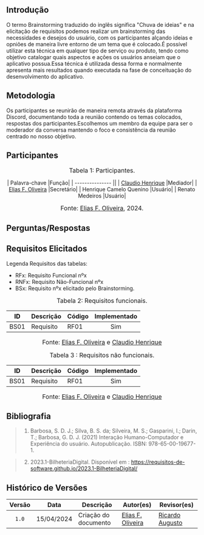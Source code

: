 ## Introdução

O termo Brainstorming traduzido do inglês significa "Chuva de ideias" e na elicitação de requisitos podemos realizar um brainstorming das necessidades e desejos do usuário, com os participantes alçando ideias e opniões de maneira livre entorno de um tema que é colocado.É possível utilizar esta técnica em qualquer tipo de serviço ou produto, tendo como objetivo catalogar quais aspectos e ações os usuários anseiam que o aplicativo possua.Essa técnica é utilizada dessa forma e normalmente apresenta mais resultados quando executada na fase de conceituação do desenvolvimento do aplicativo.


## Metodologia

Os participantes se reunirão de maneira remota através da plataforma Discord, documentando toda a reunião contendo os temas colocados, respostas dos participantes.Escolhemos um membro da equipe para ser o moderador da conversa mantendo o foco e consistência da reunião centrado no nosso objetivo.


## Participantes


<font size="3"><p style="text-align: center">Tabela 1: Participantes.</p></font>

<center>

| Palavra-chave   |Função|
| --------------- ||
| [Claudio Henrique](https://github.com/claudiohsc)          |Mediador|
| [Elias F. Oliveira](https://github.com/EliasOliver21) |Secretário|
| Henrique Camelo Quenino |Usuário|
| Renato Medeiros |Usuário|


<font size="3"><p style="text-align: center">Fonte: [Elias F. Oliveira](https://github.com/EliasOliver21), 2024.</p></font>

</center>

## Perguntas/Respostas


## Requisitos Elicitados

Legenda Requisitos das tabelas:

- RFx: Requisito Funcional nºx
- RNFx: Requisito Não-Funcional nºx
- BSx: Requisito nºx elicitado pelo Brainstorming.

<font size="3"><p style="text-align: center">Tabela 2: Requisitos funcionais.</p></font>

<center>

| <a id="anchor_BS" style="color:black;"> ID</a> | Descrição                                                                          | Código | Implementado |
| ---------------------------------------------- | ---------------------------------------------------------------------------------- | ------ | :------: |
| BS01                                           | Requisito                                                                          | RF01   | Sim |

</center>

<font size="3"><p style="text-align: center">Fonte: [Elias F. Oliveira](https://github.com/EliasOliver21) e [Claudio Henrique](https://github.com/claudiohsc) </p></font>

<!-- ****************************        Tabela 2        ****************************** -->

<font size="3"><p style="text-align: center">Tabela 3 : Requisitos não funcionais.</p></font>

<center>

| <a id="anchor_BS" style="color:black;"> ID</a> | Descrição                                                                          | Código | Implementado |
| ---------------------------------------------- | ---------------------------------------------------------------------------------- | ------ | :------: |
| BS01                                           | Requisito                                                                          | RF01   | Sim |

</center>

<font size="3"><p style="text-align: center">Fonte: [Elias F. Oliveira](https://github.com/EliasOliver21) e [Claudio Henrique](https://github.com/claudiohsc) </p></font>


## Bibliografia

>1. Barbosa, S. D. J.; Silva, B. S. da; Silveira, M. S.; Gasparini, I.; Darin, T.; Barbosa, G. D. J. (2021) Interação Humano-Computador e Experiência do usuário. Autopublicação. ISBN: 978-65-00-19677-1.

>2. 2023.1-BilheteriaDigital.
    Disponível em :  <https://requisitos-de-software.github.io/2023.1-BilheteriaDigital/>

## Histórico de Versões

| Versão | Data | Descrição | Autor(es) | Revisor(es) |
| :----: | :--: | --------- | ----------- | ------ |
| `1.0`  | 15/04/2024 | Criação do documento | [Elias F. Oliveira](https://github.com/EliasOliver21) | [Ricardo Augusto](https://www.github.com/avmricardo)  |